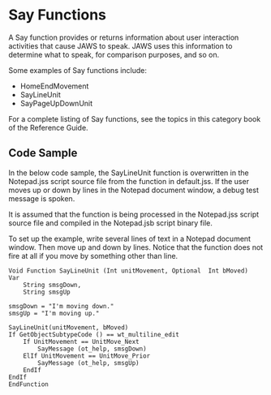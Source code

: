 # Say Functions

A Say function provides or returns information about user interaction
activities that cause JAWS to speak. JAWS uses this information to
determine what to speak, for comparison purposes, and so on.

Some examples of Say functions include:

- HomeEndMovement
- SayLineUnit
- SayPageUpDownUnit

For a complete listing of Say functions, see the topics in this category
book of the Reference Guide.

## Code Sample

In the below code sample, the SayLineUnit function is overwritten in the
Notepad.jss script source file from the function in default.jss. If the
user moves up or down by lines in the Notepad document window, a debug
test message is spoken.

It is assumed that the function is being processed in the Notepad.jss
script source file and compiled in the Notepad.jsb script binary file.

To set up the example, write several lines of text in a Notepad document
window. Then move up and down by lines. Notice that the function does
not fire at all if you move by something other than line.

    Void Function SayLineUnit (Int unitMovement, Optional  Int bMoved)
    Var
        String smsgDown,
        String smsgUp

    smsgDown = "I'm moving down."
    smsgUp = "I'm moving up."

    SayLineUnit(unitMovement, bMoved)
    If GetObjectSubtypeCode () == wt_multiline_edit
        If UnitMovement == UnitMove_Next
            SayMessage (ot_help, smsgDown)
        ElIf UnitMovement == UnitMove_Prior
            SayMessage (ot_help, smsgUp)
        EndIf
    EndIf
    EndFunction
